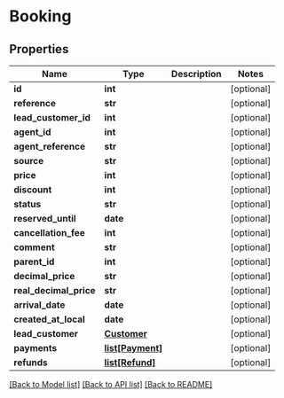 # Booking

## Properties
Name | Type | Description | Notes
------------ | ------------- | ------------- | -------------
**id** | **int** |  | [optional] 
**reference** | **str** |  | [optional] 
**lead_customer_id** | **int** |  | [optional] 
**agent_id** | **int** |  | [optional] 
**agent_reference** | **str** |  | [optional] 
**source** | **str** |  | [optional] 
**price** | **int** |  | [optional] 
**discount** | **int** |  | [optional] 
**status** | **str** |  | [optional] 
**reserved_until** | **date** |  | [optional] 
**cancellation_fee** | **int** |  | [optional] 
**comment** | **str** |  | [optional] 
**parent_id** | **int** |  | [optional] 
**decimal_price** | **str** |  | [optional] 
**real_decimal_price** | **str** |  | [optional] 
**arrival_date** | **date** |  | [optional] 
**created_at_local** | **date** |  | [optional] 
**lead_customer** | [**Customer**](Customer.md) |  | [optional] 
**payments** | [**list[Payment]**](Payment.md) |  | [optional] 
**refunds** | [**list[Refund]**](Refund.md) |  | [optional] 

[[Back to Model list]](../README.md#documentation-for-models) [[Back to API list]](../README.md#documentation-for-api-endpoints) [[Back to README]](../README.md)


